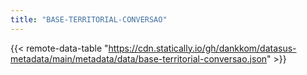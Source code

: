 ```yaml
---
title: "BASE-TERRITORIAL-CONVERSAO"
---
```


{{< remote-data-table "https://cdn.statically.io/gh/dankkom/datasus-metadata/main/metadata/data/base-territorial-conversao.json" >}}
